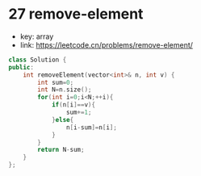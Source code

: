 # 27 remove-element

- key: array
- link: <https://leetcode.cn/problems/remove-element/>

```cpp
class Solution {
public:
    int removeElement(vector<int>& n, int v) {
        int sum=0;
        int N=n.size();
        for(int i=0;i<N;++i){
            if(n[i]==v){
                sum+=1;
            }else{
                n[i-sum]=n[i];
            }
        }
        return N-sum;
    }
};
```
